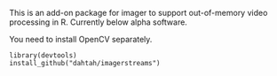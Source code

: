This is an add-on package for imager to support out-of-memory video processing in R. Currently below alpha software.

You need to install OpenCV separately. 


	library(devtools)
	install_github("dahtah/imagerstreams")

